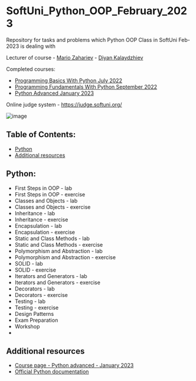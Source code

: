 # SoftUni_Python_OOP_February_2023
Repository for tasks and problems which Python OOP Class in SoftUni Feb-2023 is dealing with

Lecturer of course - [Mario Zahariev](https://github.com/zahariev-webbersof)
                   - [Diyan Kalaydzhiev](https://github.com/DiyanKalaydzhiev23)

Completed courses:
- [Programming Basics With Python July 2022](https://github.com/KaloyanLevenov/programming_fundamentals_python_september_2022/tree/main/001_programming_basics_with_python_july_2022)
- [Programming Fundamentals With Python September 2022](https://github.com/KaloyanLevenov/programming_fundamentals_python_september_2022)
- [Python Advanced January 2023](https://github.com/KaloyanLevenov/python_advanced_SoftUni_Jan_2023)

Online judge system - https://judge.softuni.org/

![image](https://user-images.githubusercontent.com/68993494/185683680-bcfefe65-88fb-4192-b0b2-ff9130c39487.png)

## Table of Contents:

- [Python](#python)
- [Additional resources](#additional-resources)

## Python:

- First Steps in OOP - lab
- First Steps in OOP - exercise
- Classes and Objects - lab
- Classes and Objects - exercise
- Inheritance - lab
- Inheritance - exercise
- Encapsulation - lab
- Encapsulation - exercise
- Static and Class Methods - lab
- Static and Class Methods - exercise
- Polymorphism and Abstraction - lab 
- Polymorphism and Abstraction - exercise
- SOLID - lab
- SOLID - exercise
- Iterators and Generators - lab
- Iterators and Generators - exercise
- Decorators - lab
- Decorators - exercise
- Testing - lab
- Testing - exercise
- Design Patterns
- Exam Preparation
- Workshop
- 

## Additional resources

- [Course page - Python advanced - January 2023](https://softuni.bg/trainings/3963/python-advanced-january-2023)
- [Official Python documentation](https://docs.python.org/3/)
